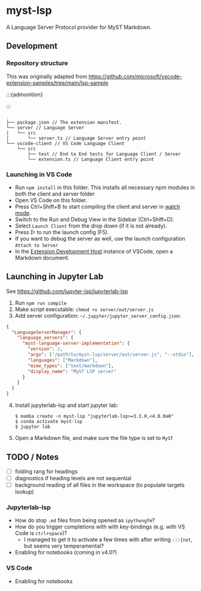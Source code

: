 # myst-lsp

A Language Server Protocol provider for MyST Markdown.

## Development

### Repository structure

This was originally adapted from <https://github.com/microsoft/vscode-extension-samples/tree/main/lsp-sample>

:::{admonition}

:::

```{admonition}
.
├── package.json // The extension manifest.
└── server // Language Server
|   └── src
|       └── server.ts // Language Server entry point
└── vscode-client // VS Code Language Client
    └── src
        ├── test // End to End tests for Language Client / Server
        └── extension.ts // Language Client entry point
```

### Launching in VS Code

- Run `npm install` in this folder. This installs all necessary npm modules in both the client and server folder
- Open VS Code on this folder.
- Press Ctrl+Shift+B to start compiling the client and server in [watch mode](https://code.visualstudio.com/docs/editor/tasks#:~:text=The%20first%20entry%20executes,the%20HelloWorld.js%20file.).
- Switch to the Run and Debug View in the Sidebar (Ctrl+Shift+D).
- Select `Launch Client` from the drop down (if it is not already).
- Press ▷ to run the launch config (F5).
- If you want to debug the server as well, use the launch configuration `Attach to Server`
- In the [Extension Development Host](https://code.visualstudio.com/api/get-started/your-first-extension#:~:text=Then%2C%20inside%20the%20editor%2C%20press%20F5.%20This%20will%20compile%20and%20run%20the%20extension%20in%20a%20new%20Extension%20Development%20Host%20window.) instance of VSCode, open a Markdown document.

## Launching in Jupyter Lab

See <https://github.com/jupyter-lsp/jupyterlab-lsp>

1. Run `npm run compile`
2. Make script executable: `chmod +x server/out/server.js`
3. Add server configuration: `~/.jupyter/jupyter_server_config.json`:

```json
{
  "LanguageServerManager": {
    "language_servers": {
      "myst-language-server-implementation": {
        "version": 2,
        "argv": ["/path/to/myst-lsp/server/out/server.js", "--stdio"],
        "languages": ["Markdown"],
        "mime_types": ["text/markdown"],
        "display_name": "MyST LSP server"
      }
    }
  }
}
```

4. Install jupyterlab-lsp and start jupyter lab:

   ```console
   $ mamba create -n myst-lsp "jupyterlab-lsp>=3.3.0,<4.0.0a0"
   $ conda activate myst-lsp
   $ jupyter lab
   ```

5. Open a Markdown file, and make sure the file type is set to `MyST`

## TODO / Notes

- [ ] folding rang for headings
- [ ] diagnostics if heading levels are not sequential
- [ ] background reading of all files in the workspace (to populate targets lookup)

### Jupyterlab-lsp

- How do stop `.md` files from being opened as `ipythongfm`?
- How do you trigger completions with with key-bindings (e.g. with VS Code is `ctrl+space`)?
  - I managed to get it to activate a few times with after writing `:::{not`, but seems very temperamental?
- Enabling for notebooks (coming in v4.0?)

### VS Code

- Enabling for notebooks
